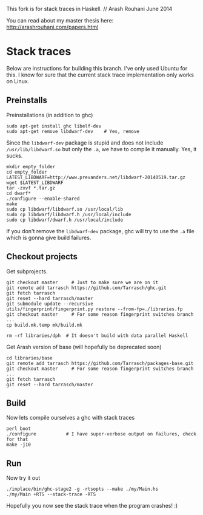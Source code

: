 This fork is for stack traces in Haskell. // Arash Rouhani June 2014

You can read about my master thesis here: http://arashrouhani.com/papers.html

# Stack traces

Below are instructions for building this branch. I've only used Ubuntu for this. I
know for sure that the current stack trace implementation only works on Linux.

## Preinstalls

Preinstallations (in addition to ghc)

```
sudo apt-get install ghc libelf-dev
sudo apt-get remove libdwarf-dev    # Yes, remove
```

Since the `libdwarf-dev` package is stupid and does not include
`/usr/lib/libdwarf.so` but only the `.a`, we have to compile it manually. Yes,
it sucks.

```
mkdir empty_folder
cd empty_folder
LATEST_LIBDWARF=http://www.prevanders.net/libdwarf-20140519.tar.gz
wget $LATEST_LIBDWARF
tar -zxvf *.tar.gz
cd dwarf*
./configure --enable-shared
make
sudo cp libdwarf/libdwarf.so /usr/local/lib
sudo cp libdwarf/libdwarf.h /usr/local/include
sudo cp libdwarf/dwarf.h /usr/local/include
```

If you don't remove the `libdwarf-dev` package, ghc will try to use the `.a`
file which is gonna give build failures.

## Checkout projects

Get subprojects.

```
git checkout master     # Just to make sure we are on it
git remote add tarrasch https://github.com/Tarrasch/ghc.git
git fetch tarrasch
git reset --hard tarrasch/master
git submodule update --recursive
utils/fingerprint/fingerprint.py restore --from-fp=./libraries.fp
git checkout master     # For some reason fingerprint switches branch ... 
cp build.mk.temp mk/build.mk

rm -rf libraries/dph  # It doesn't build with data parallel Haskell
```

Get Arash version of base (will hopefully be deprecated soon)

```
cd libraries/base
git remote add tarrasch https://github.com/Tarrasch/packages-base.git
git checkout master     # For some reason fingerprint switches branch ... 
git fetch tarrasch
git reset --hard tarrasch/master
```

## Build 

Now lets compile ourselves a ghc with stack traces

```
perl boot
./configure           # I have super-verbose output on failures, check for that
make -j10
```

## Run 

Now try it out

```
./inplace/bin/ghc-stage2 -g -rtsopts --make ./my/Main.hs
./my/Main +RTS --stack-trace -RTS
```

Hopefully you now see the stack trace when the program crashes! :)
